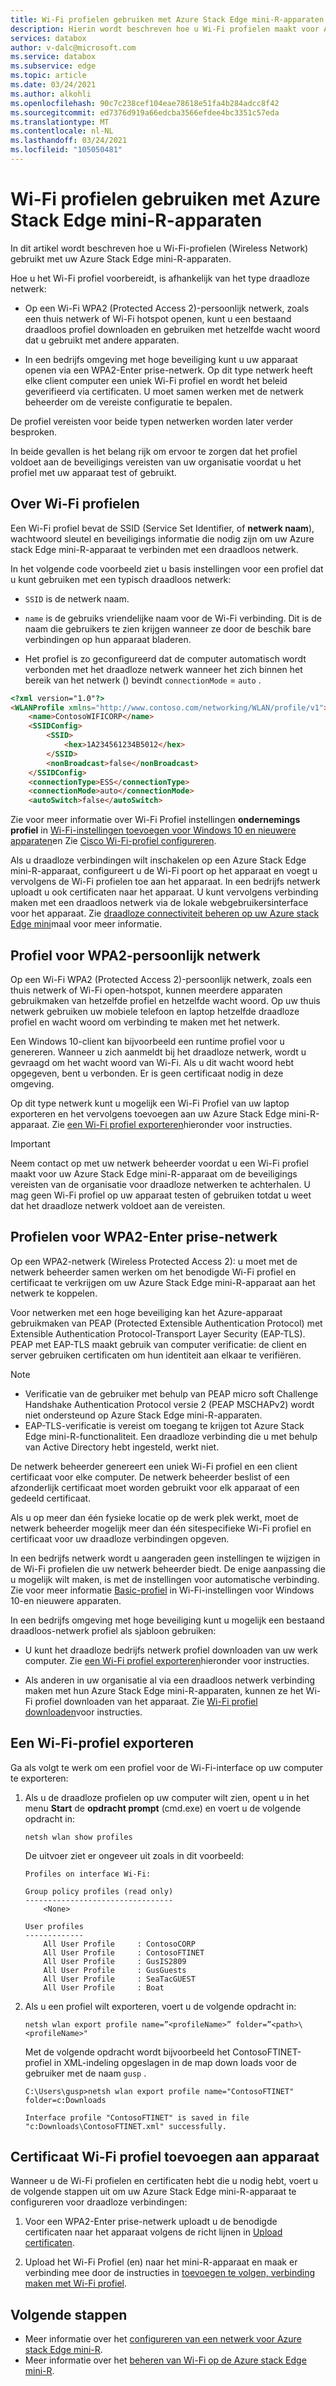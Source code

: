 ```yaml
---
title: Wi-Fi profielen gebruiken met Azure Stack Edge mini-R-apparaten
description: Hierin wordt beschreven hoe u Wi-Fi profielen maakt voor Azure Stack Edge mini-R-apparaten op hoogwaardige bedrijfs netwerken en persoonlijke netwerken.
services: databox
author: v-dalc@microsoft.com
ms.service: databox
ms.subservice: edge
ms.topic: article
ms.date: 03/24/2021
ms.author: alkohli
ms.openlocfilehash: 90c7c238cef104eae78618e51fa4b284adcc8f42
ms.sourcegitcommit: ed7376d919a66edcba3566efdee4bc3351c57eda
ms.translationtype: MT
ms.contentlocale: nl-NL
ms.lasthandoff: 03/24/2021
ms.locfileid: "105050481"
---
```

# <a name="use-wi-fi-profiles-with-azure-stack-edge-mini-r-devices"></a>Wi-Fi profielen gebruiken met Azure Stack Edge mini-R-apparaten

In dit artikel wordt beschreven hoe u Wi-Fi-profielen (Wireless Network) gebruikt met uw Azure Stack Edge mini-R-apparaten.

Hoe u het Wi-Fi profiel voorbereidt, is afhankelijk van het type draadloze netwerk:

- Op een Wi-Fi WPA2 (Protected Access 2)-persoonlijk netwerk, zoals een thuis netwerk of Wi-Fi hotspot openen, kunt u een bestaand draadloos profiel downloaden en gebruiken met hetzelfde wacht woord dat u gebruikt met andere apparaten.

- In een bedrijfs omgeving met hoge beveiliging kunt u uw apparaat openen via een WPA2-Enter prise-netwerk. Op dit type netwerk heeft elke client computer een uniek Wi-Fi profiel en wordt het beleid geverifieerd via certificaten. U moet samen werken met de netwerk beheerder om de vereiste configuratie te bepalen.

De profiel vereisten voor beide typen netwerken worden later verder besproken.

In beide gevallen is het belang rijk om ervoor te zorgen dat het profiel voldoet aan de beveiligings vereisten van uw organisatie voordat u het profiel met uw apparaat test of gebruikt.

## <a name="about-wi-fi-profiles"></a>Over Wi-Fi profielen

Een Wi-Fi profiel bevat de SSID (Service Set Identifier, of **netwerk naam**), wachtwoord sleutel en beveiligings informatie die nodig zijn om uw Azure stack Edge mini-R-apparaat te verbinden met een draadloos netwerk.

In het volgende code voorbeeld ziet u basis instellingen voor een profiel dat u kunt gebruiken met een typisch draadloos netwerk:

* `SSID` is de netwerk naam.

* `name` is de gebruiks vriendelijke naam voor de Wi-Fi verbinding. Dit is de naam die gebruikers te zien krijgen wanneer ze door de beschik bare verbindingen op hun apparaat bladeren.

* Het profiel is zo geconfigureerd dat de computer automatisch wordt verbonden met het draadloze netwerk wanneer het zich binnen het bereik van het netwerk () bevindt `connectionMode`  =  `auto` .

```html
<?xml version="1.0"?>
<WLANProfile xmlns="http://www.contoso.com/networking/WLAN/profile/v1">
    <name>ContosoWIFICORP</name>
    <SSIDConfig>
        <SSID>
            <hex>1A234561234B5012</hex>
        </SSID>
        <nonBroadcast>false</nonBroadcast>
    </SSIDConfig>
    <connectionType>ESS</connectionType>
    <connectionMode>auto</connectionMode>
    <autoSwitch>false</autoSwitch>
```

Zie voor meer informatie over Wi-Fi Profiel instellingen **ondernemings profiel** in [Wi-Fi-instellingen toevoegen voor Windows 10 en nieuwere apparaten](/mem/intune/configuration/wi-fi-settings-windows#enterprise-profile)en Zie [Cisco Wi-Fi-profiel configureren](azure-stack-edge-mini-r-manage-wifi.md#configure-cisco-wi-fi-profile).

Als u draadloze verbindingen wilt inschakelen op een Azure Stack Edge mini-R-apparaat, configureert u de Wi-Fi poort op het apparaat en voegt u vervolgens de Wi-Fi profielen toe aan het apparaat. In een bedrijfs netwerk uploadt u ook certificaten naar het apparaat. U kunt vervolgens verbinding maken met een draadloos netwerk via de lokale webgebruikersinterface voor het apparaat. Zie [draadloze connectiviteit beheren op uw Azure stack Edge mini](./azure-stack-edge-mini-r-manage-wifi.md)maal voor meer informatie.

## <a name="profile-for-wpa2---personal-network"></a>Profiel voor WPA2-persoonlijk netwerk

Op een Wi-Fi WPA2 (Protected Access 2)-persoonlijk netwerk, zoals een thuis netwerk of Wi-Fi open-hotspot, kunnen meerdere apparaten gebruikmaken van hetzelfde profiel en hetzelfde wacht woord. Op uw thuis netwerk gebruiken uw mobiele telefoon en laptop hetzelfde draadloze profiel en wacht woord om verbinding te maken met het netwerk.

Een Windows 10-client kan bijvoorbeeld een runtime profiel voor u genereren. Wanneer u zich aanmeldt bij het draadloze netwerk, wordt u gevraagd om het wacht woord van Wi-Fi. Als u dit wacht woord hebt opgegeven, bent u verbonden. Er is geen certificaat nodig in deze omgeving.

Op dit type netwerk kunt u mogelijk een Wi-Fi Profiel van uw laptop exporteren en het vervolgens toevoegen aan uw Azure Stack Edge mini-R-apparaat. Zie [een Wi-Fi profiel exporteren](#export-a-wi-fi-profile)hieronder voor instructies.

> [!IMPORTANT]
> Neem contact op met uw netwerk beheerder voordat u een Wi-Fi profiel maakt voor uw Azure Stack Edge mini-R-apparaat om de beveiligings vereisten van de organisatie voor draadloze netwerken te achterhalen. U mag geen Wi-Fi profiel op uw apparaat testen of gebruiken totdat u weet dat het draadloze netwerk voldoet aan de vereisten.

## <a name="profiles-for-wpa2---enterprise-network"></a>Profielen voor WPA2-Enter prise-netwerk

Op een WPA2-netwerk (Wireless Protected Access 2): u moet met de netwerk beheerder samen werken om het benodigde Wi-Fi profiel en certificaat te verkrijgen om uw Azure Stack Edge mini-R-apparaat aan het netwerk te koppelen.

Voor netwerken met een hoge beveiliging kan het Azure-apparaat gebruikmaken van PEAP (Protected Extensible Authentication Protocol) met Extensible Authentication Protocol-Transport Layer Security (EAP-TLS). PEAP met EAP-TLS maakt gebruik van computer verificatie: de client en server gebruiken certificaten om hun identiteit aan elkaar te verifiëren.

> [!NOTE]
> * Verificatie van de gebruiker met behulp van PEAP micro soft Challenge Handshake Authentication Protocol versie 2 (PEAP MSCHAPv2) wordt niet ondersteund op Azure Stack Edge mini-R-apparaten.
> * EAP-TLS-verificatie is vereist om toegang te krijgen tot Azure Stack Edge mini-R-functionaliteit. Een draadloze verbinding die u met behulp van Active Directory hebt ingesteld, werkt niet.

De netwerk beheerder genereert een uniek Wi-Fi profiel en een client certificaat voor elke computer. De netwerk beheerder beslist of een afzonderlijk certificaat moet worden gebruikt voor elk apparaat of een gedeeld certificaat.

Als u op meer dan één fysieke locatie op de werk plek werkt, moet de netwerk beheerder mogelijk meer dan één sitespecifieke Wi-Fi profiel en certificaat voor uw draadloze verbindingen opgeven.

In een bedrijfs netwerk wordt u aangeraden geen instellingen te wijzigen in de Wi-Fi profielen die uw netwerk beheerder biedt. De enige aanpassing die u mogelijk wilt maken, is met de instellingen voor automatische verbinding. Zie voor meer informatie [Basic-profiel](/mem/intune/configuration/wi-fi-settings-windows#basic-profile) in Wi-Fi-instellingen voor Windows 10-en nieuwere apparaten.

In een bedrijfs omgeving met hoge beveiliging kunt u mogelijk een bestaand draadloos-netwerk profiel als sjabloon gebruiken:

* U kunt het draadloze bedrijfs netwerk profiel downloaden van uw werk computer. Zie [een Wi-Fi profiel exporteren](#export-a-wi-fi-profile)hieronder voor instructies.

* Als anderen in uw organisatie al via een draadloos netwerk verbinding maken met hun Azure Stack Edge mini-R-apparaten, kunnen ze het Wi-Fi profiel downloaden van het apparaat. Zie [Wi-Fi profiel downloaden](azure-stack-edge-mini-r-manage-wifi.md#download-wi-fi-profile)voor instructies.

## <a name="export-a-wi-fi-profile"></a>Een Wi-Fi-profiel exporteren

Ga als volgt te werk om een profiel voor de Wi-Fi-interface op uw computer te exporteren:

1. Als u de draadloze profielen op uw computer wilt zien, opent u in het menu **Start** de **opdracht prompt** (cmd.exe) en voert u de volgende opdracht in:

   `netsh wlan show profiles`

   De uitvoer ziet er ongeveer uit zoals in dit voorbeeld:

   ```dos
   Profiles on interface Wi-Fi:

   Group policy profiles (read only)
   ---------------------------------
       <None>

   User profiles
   -------------
       All User Profile     : ContosoCORP
       All User Profile     : ContosoFTINET
       All User Profile     : GusIS2809
       All User Profile     : GusGuests
       All User Profile     : SeaTacGUEST
       All User Profile     : Boat
   ```

2. Als u een profiel wilt exporteren, voert u de volgende opdracht in:

   `netsh wlan export profile name=”<profileName>” folder=”<path>\<profileName>"`

   Met de volgende opdracht wordt bijvoorbeeld het ContosoFTINET-profiel in XML-indeling opgeslagen in de map down loads voor de gebruiker met de naam `gusp` .

   ```dos
   C:\Users\gusp>netsh wlan export profile name="ContosoFTINET" folder=c:Downloads

   Interface profile "ContosoFTINET" is saved in file "c:Downloads\ContosoFTINET.xml" successfully.
   ```

## <a name="add-certificate-wi-fi-profile-to-device"></a>Certificaat Wi-Fi profiel toevoegen aan apparaat

Wanneer u de Wi-Fi profielen en certificaten hebt die u nodig hebt, voert u de volgende stappen uit om uw Azure Stack Edge mini-R-apparaat te configureren voor draadloze verbindingen:

1. Voor een WPA2-Enter prise-netwerk uploadt u de benodigde certificaten naar het apparaat volgens de richt lijnen in [Upload certificaten](./azure-stack-edge-gpu-manage-certificates.md#upload-certificates).

1. Upload het Wi-Fi Profiel (en) naar het mini-R-apparaat en maak er verbinding mee door de instructies in [toevoegen te volgen, verbinding maken met Wi-Fi profiel](./azure-stack-edge-mini-r-manage-wifi.md#add-connect-to-wi-fi-profile).

## <a name="next-steps"></a>Volgende stappen

- Meer informatie over het [configureren van een netwerk voor Azure stack Edge mini-R](azure-stack-edge-mini-r-deploy-configure-network-compute-web-proxy.md).
- Meer informatie over het [beheren van Wi-Fi op de Azure stack Edge mini-R](azure-stack-edge-mini-r-manage-wifi.md).
